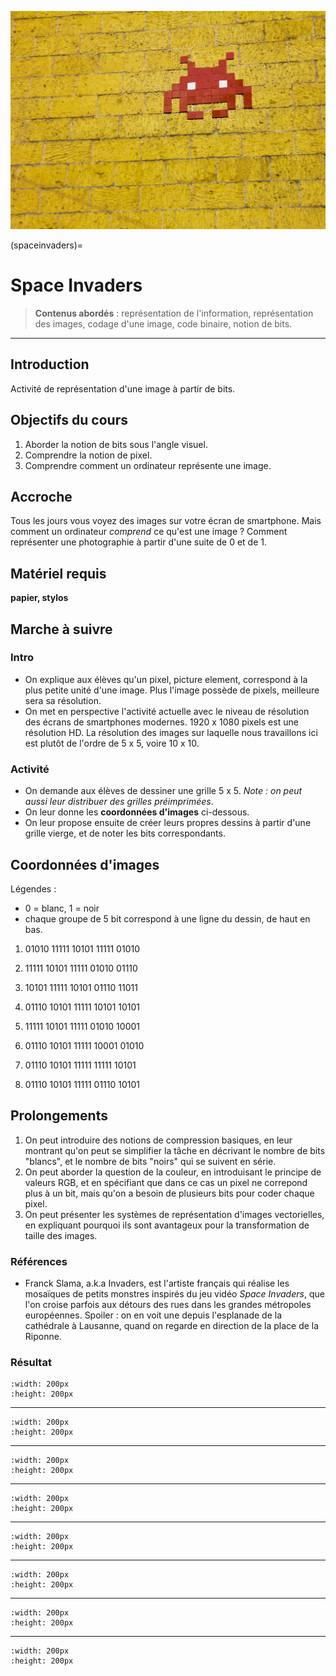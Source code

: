 ![invaders](media/invaders.jpg)

(spaceinvaders)=
# Space Invaders

>**Contenus abordés** : représentation de l'information, représentation des images, codage d'une image, code binaire, notion de bits. 

***


## Introduction

Activité de représentation d'une image à partir de bits. 

## Objectifs du cours

1. Aborder la notion de bits sous l'angle visuel. 
2. Comprendre la notion de pixel. 
3. Comprendre comment un ordinateur représente une image. 

## Accroche

Tous les jours vous voyez des images sur votre écran de smartphone. Mais comment un ordinateur *comprend* ce qu'est une image ? Comment représenter une photographie à partir d'une suite de 0 et de 1. 

## Matériel requis

**papier, stylos** 

## Marche à suivre

### Intro 

* On explique aux élèves qu'un pixel, picture element, correspond à la plus petite unité d'une image. Plus l'image possède de pixels, meilleure sera sa résolution. 
* On met en perspective l'activité actuelle avec le niveau de résolution des écrans de smartphones modernes. 1920 x 1080 pixels est une résolution HD. La résolution des images sur laquelle nous travaillons ici est plutôt de l'ordre de 5 x 5, voire 10 x 10. 

### Activité

* On demande aux élèves de dessiner une grille 5 x 5. *Note : on peut aussi leur distribuer des grilles préimprimées*. 
* On leur donne les **coordonnées d'images** ci-dessous. 
* On leur propose ensuite de créer leurs propres dessins à partir d'une grille vierge, et de noter les bits correspondants. 

## Coordonnées d'images

Légendes : 

- 0 = blanc, 1 = noir
- chaque groupe de 5 bit correspond à une ligne du dessin, de haut en bas. 


1. 01010 11111 10101 11111 01010

2. 11111 10101 11111 01010 01110

3. 10101 11111 10101 01110 11011

4. 01110 10101 11111 10101 10101

5. 11111 10101 11111 01010 10001

6. 01110 10101 11111 10001 01010

7. 01110 10101 11111 11111 10101

8. 01110 10101 11111 01110 10101

## Prolongements

1. On peut introduire des notions de compression basiques, en leur montrant qu'on peut se simplifier la tâche en décrivant le nombre de bits "blancs", et le nombre de bits "noirs" qui se suivent en série. 
2. On peut aborder la question de la couleur, en introduisant le principe de valeurs RGB, et en spécifiant que dans ce cas un pixel ne correpond plus à un bit, mais qu'on a besoin de plusieurs bits pour coder chaque pixel. 
3. On peut présenter les systèmes de représentation d'images vectorielles, en expliquant pourquoi ils sont avantageux pour la transformation de taille des images. 

### Références

* Franck Slama, a.k.a Invaders, est l'artiste français qui réalise les mosaïques de petits monstres inspirés du jeu vidéo *Space Invaders*, que l'on croise parfois aux détours des rues dans les grandes métropoles européennes. Spoiler : on en voit une depuis l'esplanade de la cathédrale à Lausanne, quand on regarde en direction de la place de la Riponne. 

<!-- ### Labels 

* **Nom (libre)** : Image bitmap
* **Genre (contraint)** : unplugged
* **Type (contraint)** : activité
* **Durée (libre)** : en moyenne 45mn (1 période)
* **Thème (contraint / selon plan d'études)** : représentation de l'information
* **Sujet (contraint / selon plan d'études)** : représentation des images
* **Outils de mise en place (libre)** : feuilles de papier / stylos
* **Pédagogie (contraint)** : ? 
* **Niveau (contraint)** : facile
* **Objectifs info (libre)** : Aborder la notion de bits sous l'angle visuel / Comprendre la notion de pixel / Comprendre comment un ordinateur représente une image.
* **Objectifs socio (libre)** :  ?
* **Compétences visées (libre)** : analyse, exécution d'une marche à suivre, abstraction. 
* **Mots-clefs (libre)** : ? 
* **Applications célèbres liées à la ressource (libre)** : ? 
* **Centres d'intérêts (libre)** : ? 
* **Auteur(s)**
* **Relecteur(s)**
* **Testeur(s)** -->

### Résultat 

```{image} media/perso1.png
:width: 200px
:height: 200px
```

-------

```{image} media/perso2.png
:width: 200px
:height: 200px
```

------

```{image} media/perso3.png
:width: 200px
:height: 200px
```

-------

```{image} media/perso4.png
:width: 200px
:height: 200px
```

------

```{image} media/perso5.png
:width: 200px
:height: 200px
```

-------

```{image} media/perso6.png
:width: 200px
:height: 200px
```

-------

```{image} media/perso7.png
:width: 200px
:height: 200px
```

-------

```{image} media/perso8.png
:width: 200px
:height: 200px
```

